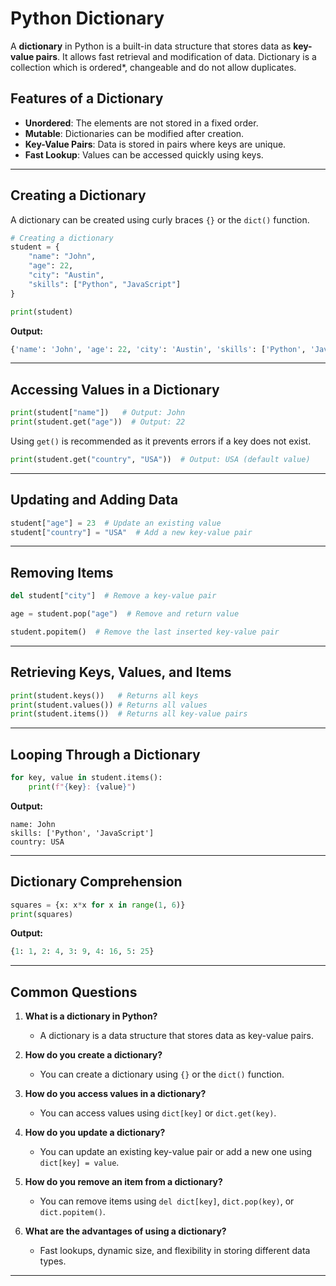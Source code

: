 # Python Dictionary 

A **dictionary** in Python is a built-in data structure that stores data as **key-value pairs**. It allows fast retrieval and modification of data.
Dictionary is a collection which is ordered*, changeable and do not allow duplicates.
## Features of a Dictionary
- **Unordered**: The elements are not stored in a fixed order.
- **Mutable**: Dictionaries can be modified after creation.
- **Key-Value Pairs**: Data is stored in pairs where keys are unique.
- **Fast Lookup**: Values can be accessed quickly using keys.

---

## Creating a Dictionary
A dictionary can be created using curly braces `{}` or the `dict()` function.

```python
# Creating a dictionary
student = {
    "name": "John",
    "age": 22,
    "city": "Austin",
    "skills": ["Python", "JavaScript"]
}

print(student)
```

**Output:**
```python
{'name': 'John', 'age': 22, 'city': 'Austin', 'skills': ['Python', 'JavaScript']}
```

---

## Accessing Values in a Dictionary

```python
print(student["name"])   # Output: John
print(student.get("age"))  # Output: 22
```

Using `get()` is recommended as it prevents errors if a key does not exist.

```python
print(student.get("country", "USA"))  # Output: USA (default value)
```

---

## Updating and Adding Data
```python
student["age"] = 23  # Update an existing value
student["country"] = "USA"  # Add a new key-value pair
```

---

## Removing Items
```python
del student["city"]  # Remove a key-value pair

age = student.pop("age")  # Remove and return value

student.popitem()  # Remove the last inserted key-value pair
```

---

## Retrieving Keys, Values, and Items
```python
print(student.keys())   # Returns all keys
print(student.values()) # Returns all values
print(student.items())  # Returns all key-value pairs
```

---

## Looping Through a Dictionary
```python
for key, value in student.items():
    print(f"{key}: {value}")
```

**Output:**
```
name: John
skills: ['Python', 'JavaScript']
country: USA
```

---

## Dictionary Comprehension
```python
squares = {x: x*x for x in range(1, 6)}
print(squares)
```

**Output:**
```python
{1: 1, 2: 4, 3: 9, 4: 16, 5: 25}
```

---

## Common Questions

1. **What is a dictionary in Python?**
   - A dictionary is a data structure that stores data as key-value pairs.

2. **How do you create a dictionary?**
   - You can create a dictionary using `{}` or the `dict()` function.

3. **How do you access values in a dictionary?**
   - You can access values using `dict[key]` or `dict.get(key)`.

4. **How do you update a dictionary?**
   - You can update an existing key-value pair or add a new one using `dict[key] = value`.

5. **How do you remove an item from a dictionary?**
   - You can remove items using `del dict[key]`, `dict.pop(key)`, or `dict.popitem()`.

6. **What are the advantages of using a dictionary?**
   - Fast lookups, dynamic size, and flexibility in storing different data types.

---

